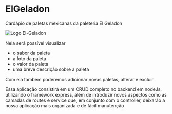 # ElGeladon

Cardápio de paletas mexicanas da paleteria El Geladon

<img src="https://2315530342-files.gitbook.io/~/files/v0/b/gitbook-x-prod.appspot.com/o/spaces%2F85kl7UI0t2lbZjTHkUNg%2Fuploads%2Fgit-blob-730007a46388f5e9d0428f36b2b2b234032b4f8e%2Flogo-el-geladon.png?alt=media"
alt="Logo El-Geladon"/>

Nela será possível visualizar
* o sabor da paleta
* a foto da paleta
* o valor da paleta
* uma breve descrição sobre a paleta

Com ela também poderemos adicionar novas paletas, alterar e excluir

Essa aplicação consistirá em um CRUD completo no backend em nodeJs, utilizando o framework express, além de introduzir novos aspectos como as camadas de routes e service que, em conjunto com o controller, deixarão a nossa aplicação mais organizada e de fácil manutenção
